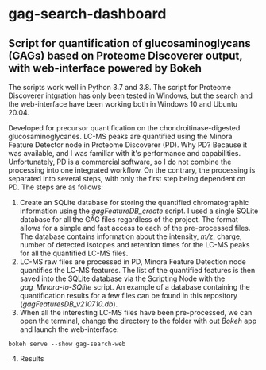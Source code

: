 # gag-search-dashboard
## Script for quantification of glucosaminoglycans (GAGs) based on Proteome Discoverer output, with web-interface powered by Bokeh

The scripts work well in Python 3.7 and 3.8. The script for Proteome Discoverer intgration has only been tested in Windows, but the search and the web-interface have been working both in Windows 10 and Ubuntu 20.04.

Developed for precursor quantification on the chondroitinase-digested glucosaminoglycanes. LC-MS peaks are quantified using the Minora Feature Detector node in Proteome Discoverer (PD). Why PD? Because it was available, and I was familiar with it's performance and capabilities. Unfortunately, PD is a commercial software, so I do not combine the processing into one integrated workflow. On the contrary, the processing is separated into several steps, with only the first step being dependent on PD. The steps are as follows:

1. Create an SQLite database for storing the quantified chromatographic information using the *gagFeatureDB_create* script. I used a single SQLite database for all the GAG files regardless of the project. The format allows for a simple and fast access to each of the pre-processed files. The database contains information about the intensity, *m/z*, charge, number of detected isotopes and retention times for the LC-MS peaks for all the quantified LC-MS files.
2. LC-MS raw files are processed in PD, Minora Feature Detection node quantifies the LC-MS features. The list of the quantified features is then saved into the SQLite database via the Scripting Node with the *gag_Minora-to-SQlite* script. An example of a database containing the quantification results for a few files can be found in this repository (*gagFeaturesDB_v210710.db*).
3. When all the interesting LC-MS files have been pre-processed, we can open the terminal, change the directory to the folder with out *Bokeh* app and launch the web-interface: 
```
bokeh serve --show gag-search-web
```

4. Results
